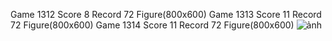 Game 1312 Score 8 Record 72
Figure(800x600)
Game 1313 Score 11 Record 72
Figure(800x600)
Game 1314 Score 11 Record 72
Figure(800x600)
![ảnh](https://github.com/dangtrantrung/Snake-AI-Pygame-Reinforcement-Learning/assets/54309362/e05b3eb0-cfc2-4605-95a1-19a47ebe5bd2)
